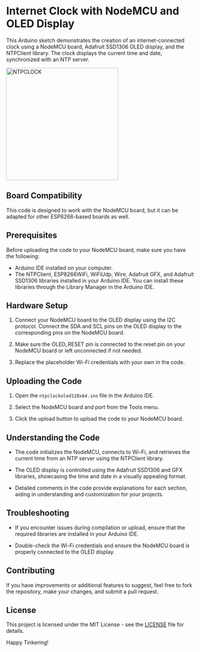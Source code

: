 # Internet Clock with NodeMCU and OLED Display

This Arduino sketch demonstrates the creation of an internet-connected clock using a NodeMCU board, Adafruit SSD1306 OLED display, and the NTPClient library. The clock displays the current time and date, synchronized with an NTP server.

<img src="https://github.com/Azhilus/16bitmcu/assets/66466976/4884518c-6735-4bd0-9186-21ce030cf9d8" alt="NTPCLOCK" width="300">

## Board Compatibility

This code is designed to work with the NodeMCU board, but it can be adapted for other ESP8266-based boards as well.

## Prerequisites

Before uploading the code to your NodeMCU board, make sure you have the following:

- Arduino IDE installed on your computer.
- The NTPClient, ESP8266WiFi, WiFiUdp, Wire, Adafruit GFX, and Adafruit SSD1306 libraries installed in your Arduino IDE. You can install these libraries through the Library Manager in the Arduino IDE.

## Hardware Setup

1. Connect your NodeMCU board to the OLED display using the I2C protocol. Connect the SDA and SCL pins on the OLED display to the corresponding pins on the NodeMCU board.

2. Make sure the OLED_RESET pin is connected to the reset pin on your NodeMCU board or left unconnected if not needed.

3. Replace the placeholder Wi-Fi credentials with your own in the code.

## Uploading the Code

1. Open the `ntpclockoled128x64.ino` file in the Arduino IDE.

2. Select the NodeMCU board and port from the Tools menu.

3. Click the upload button to upload the code to your NodeMCU board.

## Understanding the Code

- The code initializes the NodeMCU, connects to Wi-Fi, and retrieves the current time from an NTP server using the NTPClient library.

- The OLED display is controlled using the Adafruit SSD1306 and GFX libraries, showcasing the time and date in a visually appealing format.

- Detailed comments in the code provide explanations for each section, aiding in understanding and customization for your projects.

## Troubleshooting

- If you encounter issues during compilation or upload, ensure that the required libraries are installed in your Arduino IDE.

- Double-check the Wi-Fi credentials and ensure the NodeMCU board is properly connected to the OLED display.

## Contributing

If you have improvements or additional features to suggest, feel free to fork the repository, make your changes, and submit a pull request.

## License

This project is licensed under the MIT License - see the [LICENSE](LICENSE) file for details.

Happy Tinkering!
